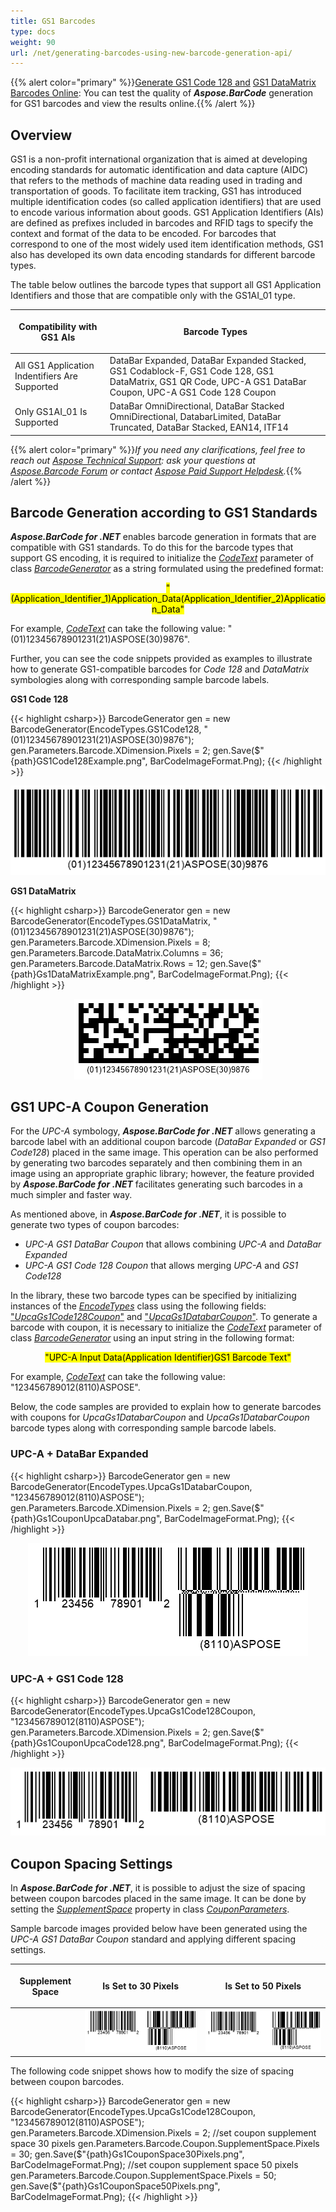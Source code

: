 ```yaml
---
title: GS1 Barcodes
type: docs
weight: 90
url: /net/generating-barcodes-using-new-barcode-generation-api/
---
```

{{% alert color="primary" %}}[Generate GS1 Code 128 and](https://products.aspose.app/barcode/generate/code128?type=gs1code128) [GS1 DataMatrix Barcodes Online](https://products.aspose.app/barcode/generate/datamatrix?type=gs1datamatrix): You can test the quality of ***Aspose.BarCode*** generation for GS1 barcodes and view the results online.{{% /alert %}}

## **Overview**
GS1 is a non-profit international organization that is aimed at developing encoding standards for automatic identification and data capture (AIDC) that refers to the methods of machine data reading used in trading and transportation of goods. To facilitate item tracking, GS1 has introduced multiple identification codes (so called application identifiers) that are used to encode various information about goods. GS1 Application Identifiers (AIs) are defined as prefixes included in barcodes and RFID tags to specify the context and format of the data to be encoded. For barcodes that correspond to one of the most widely used item identification methods, GS1 also has developed its own data encoding standards for different barcode types.  
  
The table below outlines the barcode types that support all GS1 Application Identifiers and those that are compatible only with the GS1AI_01 type.  
  
|<p align="center">**Compatibility with GS1 AIs**</p>|<p align="center">**Barcode Types**</p>|
|---|---|
|All GS1 Application Indentifiers Are Supported|DataBar Expanded, DataBar Expanded Stacked, GS1 Codablock-F, GS1 Code 128, GS1 DataMatrix, GS1 QR Code, UPC-A GS1 DataBar Coupon, UPC-A GS1 Code 128 Coupon|
|Only GS1AI_01 Is Supported|DataBar OmniDirectional, DataBar Stacked OmniDirectional, DatabarLimited, DataBar Truncated, DataBar Stacked, EAN14, ITF14|
  
{{% alert color="primary" %}}*If you need any clarifications, feel free to reach out [Aspose Technical Support](/barcode/net/technical-support/): ask your questions at [Aspose.Barcode Forum](https://forum.aspose.com/c/barcode/13) or contact [Aspose Paid Support Helpdesk](https://helpdesk.aspose.com/).*{{% /alert %}}

## **Barcode Generation according to GS1 Standards**
***Aspose.BarCode for .NET*** enables barcode generation in formats that are compatible with GS1 standards. To do this for the barcode types that support GS encoding, it is required to initialize the [*CodeText*](https://reference.aspose.com/barcode/net/aspose.barcode.generation/barcodegenerator/properties/codetext) parameter of class [*BarcodeGenerator*](https://reference.aspose.com/barcode/net/aspose.barcode.generation/barcodegenerator) as a string formulated using the predefined format:  
<p align="center"><mark>"(Application_Identifier_1)Application_Data(Application_Identifier_2)Application_Data"</mark></p> 

For example, [*CodeText*](https://reference.aspose.com/barcode/net/aspose.barcode.generation/barcodegenerator/properties/codetext) can take the following value: "(01)12345678901231(21)ASPOSE(30)9876".  
  
Further, you can see the code snippets provided as examples to illustrate how to generate GS1-compatible barcodes for *Code 128* and *DataMatrix* symbologies along with corresponding sample barcode labels.  
  
**GS1 Code 128**  
   
{{< highlight csharp>}}
BarcodeGenerator gen = new BarcodeGenerator(EncodeTypes.GS1Code128, "(01)12345678901231(21)ASPOSE(30)9876");
gen.Parameters.Barcode.XDimension.Pixels = 2;
gen.Save($"{path}GS1Code128Example.png", BarCodeImageFormat.Png);
{{< /highlight >}}
  
<p align="center"><img src="gs1code128example.png"></p>
  
**GS1 DataMatrix**  
  
{{< highlight csharp>}}
BarcodeGenerator gen = new BarcodeGenerator(EncodeTypes.GS1DataMatrix, "(01)12345678901231(21)ASPOSE(30)9876");
gen.Parameters.Barcode.XDimension.Pixels = 8;
gen.Parameters.Barcode.DataMatrix.Columns = 36;
gen.Parameters.Barcode.DataMatrix.Rows = 12;
gen.Save($"{path}Gs1DataMatrixExample.png", BarCodeImageFormat.Png);
{{< /highlight >}}
  
<p align="center"><img src="gs1datamatrixexample.png"></p>
  
## **GS1 UPC-A Coupon Generation**
For the *UPC-A* symbology, ***Aspose.BarCode for .NET*** allows generating a barcode label with an additional coupon barcode (*DataBar Expanded* or *GS1 Code128*) placed in the same image. This operation can be also performed by generating two barcodes separately and then combining them in an image using an appropriate graphic library; however, the feature provided by ***Aspose.BarCode for .NET*** facilitates generating such barcodes in a much simpler and faster way.  
  
As mentioned above, in ***Aspose.BarCode for .NET***, it is possible to generate two types of coupon barcodes:
- *UPC-A GS1 DataBar Coupon* that allows combining *UPC-A* and *DataBar Expanded*
- *UPC-A GS1 Code 128 Coupon* that allows merging *UPC-A* and *GS1 Code128*
  
In the library, these two barcode types can be specified by initializing instances of the [*EncodeTypes*](https://reference.aspose.com/barcode/net/aspose.barcode.generation/encodetypes) class using the following fields: ["*UpcaGs1Code128Coupon*"](https://reference.aspose.com/barcode/net/aspose.barcode.generation/encodetypes/fields/upcags1code128coupon) and ["*UpcaGs1DatabarCoupon*"](https://reference.aspose.com/barcode/net/aspose.barcode.generation/encodetypes/fields/upcags1databarcoupon). To generate a barcode with coupon, it is necessary to initialize the [*CodeText*](https://reference.aspose.com/barcode/net/aspose.barcode.generation/barcodegenerator/properties/codetext) parameter of class [*BarcodeGenerator*](https://reference.aspose.com/barcode/net/aspose.barcode.generation/barcodegenerator) using an input string in the following format:  
<p align="center"><mark>"UPC-A Input Data(Application Identifier)GS1 Barcode Text"</mark></p>  
  
For example, [*CodeText*](https://reference.aspose.com/barcode/net/aspose.barcode.generation/barcodegenerator/properties/codetext) can take the following value: "123456789012(8110)ASPOSE". 
  
Below, the code samples are provided to explain how to generate barcodes with coupons for *UpcaGs1DatabarCoupon* and *UpcaGs1DatabarCoupon* barcode types along with corresponding sample barcode labels.  
  
### **UPC-A + DataBar Expanded**
{{< highlight csharp>}}
BarcodeGenerator gen = new BarcodeGenerator(EncodeTypes.UpcaGs1DatabarCoupon, "123456789012(8110)ASPOSE");
gen.Parameters.Barcode.XDimension.Pixels = 2;
gen.Save($"{path}Gs1CouponUpcaDatabar.png", BarCodeImageFormat.Png);
{{< /highlight >}}

<p align="center"><img src="gs1couponupcadatabar.png"></p>

### **UPC-A + GS1 Code 128**
{{< highlight csharp>}}
BarcodeGenerator gen = new BarcodeGenerator(EncodeTypes.UpcaGs1Code128Coupon, "123456789012(8110)ASPOSE");
gen.Parameters.Barcode.XDimension.Pixels = 2;
gen.Save($"{path}Gs1CouponUpcaCode128.png", BarCodeImageFormat.Png);
{{< /highlight >}}

<p align="center"><img src="gs1couponupcacode128.png"></p>

## **Coupon Spacing Settings**
In ***Aspose.BarCode for .NET***, it is possible to adjust the size of spacing between coupon barcodes placed in the same image. It can be done by setting the [*SupplementSpace*](https://reference.aspose.com/barcode/net/aspose.barcode.generation/couponparameters/properties/supplementspace) property in class [*CouponParameters*](https://reference.aspose.com/barcode/net/aspose.barcode.generation/couponparameters).  
  
Sample barcode images provided below have been generated using the *UPC-A GS1 DataBar Coupon* standard and applying different spacing settings.
     
|<p align="center">**Supplement Space**</p>|<p align="center">**Is Set to 30 Pixels**</p>|<p align="center">**Is Set to 50 Pixels**</p>|
| :-: | :-: | :-: |
| |<img src="gs1couponspace30pixels.png">|<img src="gs1couponspace50pixels.png">|
  
The following code snippet shows how to modify the size of spacing between coupon barcodes.
    
{{< highlight csharp>}}
BarcodeGenerator gen = new BarcodeGenerator(EncodeTypes.UpcaGs1Code128Coupon, "123456789012(8110)ASPOSE");
gen.Parameters.Barcode.XDimension.Pixels = 2;
//set coupon supplement space 30 pixels
gen.Parameters.Barcode.Coupon.SupplementSpace.Pixels = 30;
gen.Save($"{path}Gs1CouponSpace30Pixels.png", BarCodeImageFormat.Png);
//set coupon supplement space 50 pixels
gen.Parameters.Barcode.Coupon.SupplementSpace.Pixels = 50;
gen.Save($"{path}Gs1CouponSpace50Pixels.png", BarCodeImageFormat.Png);
{{< /highlight >}}